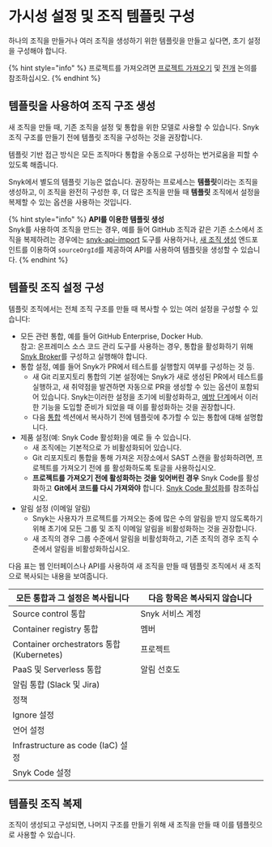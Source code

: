 # 가시성 설정 및 조직 템플릿 구성

하나의 조직을 만들거나 여러 조직을 생성하기 위한 템플릿을 만들고 싶다면, 초기 설정을 구성해야 합니다.

{% hint style="info" %}
프로젝트를 가져오려면 [프로젝트 가져오기](../../phase-3-gain-visibility/import-projects.md) 및 [전개](../../phase-5-initial-rollout-to-team/) 논의를 참조하십시오.
{% endhint %}

## 템플릿을 사용하여 조직 구조 생성

새 조직을 만들 때, 기존 조직을 설정 및 통합을 위한 모델로 사용할 수 있습니다. Snyk 조직 구조를 만들기 전에 템플릿 조직을 구성하는 것을 권장합니다.

템플릿 기반 접근 방식은 모든 조직마다 통합을 수동으로 구성하는 번거로움을 피할 수 있도록 해줍니다.

Snyk에서 별도의 템플릿 기능은 없습니다. 권장하는 프로세스는 **템플릿**이라는 조직을 생성하고, 이 조직을 완전히 구성한 후, 더 많은 조직을 만들 때 **템플릿** 조직에서 설정을 복제할 수 있는 옵션을 사용하는 것입니다.

{% hint style="info" %}
**API를 이용한 템플릿 생성**\
Snyk를 사용하여 조직을 만드는 경우, 예를 들어 GitHub 조직과 같은 기존 소스에서 조직을 복제하려는 경우에는 [snyk-api-import](../../../../scan-with-snyk/snyk-tools/tool-snyk-api-import/) 도구를 사용하거나, [새 조직 생성](../../../../snyk-api/reference/organizations-v1.md#org) 엔드포인트를 이용하여 `sourceOrgId`를 제공하여 API를 사용하여 템플릿을 생성할 수 있습니다.
{% endhint %}

## 템플릿 조직 설정 구성

템플릿 조직에서는 전체 조직 구조를 만들 때 복사할 수 있는 여러 설정을 구성할 수 있습니다:

* 모든 관련 통합, 예를 들어 GitHub Enterprise, Docker Hub.\
  참고: 온프레미스 소스 코드 관리 도구를 사용하는 경우, 통합을 활성화하기 위해 [Snyk Broker](../../../../enterprise-setup/snyk-broker/)를 구성하고 실행해야 합니다.
* 통합 설정, 예를 들어 Snyk가 PR에서 테스트를 실행할지 여부를 구성하는 것 등.
  * 새 Git 리포지토리 통합의 기본 설정에는 Snyk가 새로 생성된 PR에서 테스트를 실행하고, 새 취약점을 발견하면 자동으로 PR을 생성할 수 있는 옵션이 포함되어 있습니다. Snyk는이러한 설정을 초기에 비활성화하고, [예방 단계](../../phase-6-rolling-out-the-prevention-stage/)에서 이러한 기능을 도입할 준비가 되었을 때 이를 활성화하는 것을 권장합니다.
  * 다음 [통합](configure-integrations.md) 섹션에서 복사하기 전에 템플릿에 추가할 수 있는 통합에 대해 설명합니다.
* 제품 설정(예: Snyk Code 활성화)을 예로 들 수 있습니다.
  * 새 조직에는 기본적으로 가 비활성화되어 있습니다.
  * Git 리포지토리 통합을 통해 가져온 저장소에서 SAST 스캔을 활성화하려면, 프로젝트를 가져오기 전에 를 활성화하도록 토글을 사용하십시오.
  * **프로젝트를 가져오기 전에 활성화하는 것을 잊어버린 경우** Snyk Code를 활성화하고 **Git에서 코드를 다시 가져와야** 합니다. [Snyk Code 활성화](enable-snyk-code.md)를 참조하십시오.
* 알림 설정 (이메일 알림)
  * Snyk는 사용자가 프로젝트를 가져오는 중에 많은 수의 알림을 받지 않도록하기 위해 초기에 모든 그룹 및 조직 이메일 알림을 비활성화하는 것을 권장합니다.
  * 새 조직의 경우 그룹 수준에서 알림을 비활성화하고, 기존 조직의 경우 조직 수준에서 알림을 비활성화하십시오.

다음 표는 웹 인터페이스나 API를 사용하여 새 조직을 만들 때 템플릿 조직에서 새 조직으로 복사되는 내용을 보여줍니다.

<table><thead><tr><th width="394">모든 통합과 그 설정은 복사됩니다</th><th width="466">다음 항목은 복사되지 않습니다</th></tr></thead><tbody><tr><td>Source control 통합</td><td>Snyk 서비스 계정</td></tr><tr><td>Container registry 통합</td><td>멤버</td></tr><tr><td>Container orchestrators 통합 (Kubernetes)</td><td>프로젝트</td></tr><tr><td>PaaS 및 Serverless 통합</td><td>알림 선호도</td></tr><tr><td>알림 통합 (Slack 및 Jira)</td><td></td></tr><tr><td>정책</td><td></td></tr><tr><td>Ignore 설정</td><td></td></tr><tr><td>언어 설정</td><td></td></tr><tr><td>Infrastructure as code (IaC) 설정</td><td></td></tr><tr><td>Snyk Code 설정</td><td></td></tr></tbody></table>

## 템플릿 조직 복제

조직이 생성되고 구성되면, 나머지 구조를 만들기 위해 새 조직을 만들 때 이를 템플릿으로 사용할 수 있습니다.

